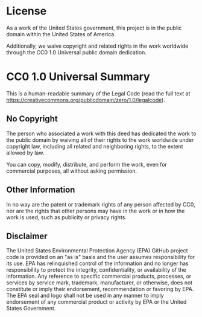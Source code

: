 # License
As a work of the United States government, this project is in the public domain within the United States of America.

Additionally, we waive copyright and related rights in the work worldwide through the CC0 1.0 Universal public domain dedication.

# CC0 1.0 Universal Summary
This is a human-readable summary of the Legal Code (read the full text at https://creativecommons.org/publicdomain/zero/1.0/legalcode).

## No Copyright
The person who associated a work with this deed has dedicated the work to the public domain by waiving all of their rights to the work worldwide under copyright law, including all related and neighboring rights, to the extent allowed by law.

You can copy, modify, distribute, and perform the work, even for commercial purposes, all without asking permission.

## Other Information
In no way are the patent or trademark rights of any person affected by CC0, nor are the rights that other persons may have in the work or in how the work is used, such as publicity or privacy rights.

## Disclaimer
The United States Environmental Protection Agency (EPA) GitHub project code is provided on an "as is" basis and the user assumes responsibility for its use. EPA has relinquished control of the information and no longer has responsibility to protect the integrity, confidentiality, or availability of the information. Any reference to specific commercial products, processes, or services by service mark, trademark, manufacturer, or otherwise, does not constitute or imply their endorsement, recommendation or favoring by EPA. The EPA seal and logo shall not be used in any manner to imply endorsement of any commercial product or activity by EPA or the United States Government.
